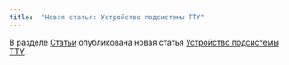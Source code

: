 ```yaml
---
title:  "Новая статья: Устройство подсистемы TTY"
---
```


В разделе [Статьи](/articles/) опубликована новая статья [Устройство подсистемы TTY](/articles/tty/).

